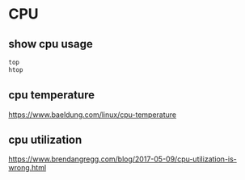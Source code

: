 # CPU

## show cpu usage
```sh
top
htop
```

## cpu temperature
https://www.baeldung.com/linux/cpu-temperature

## cpu utilization
https://www.brendangregg.com/blog/2017-05-09/cpu-utilization-is-wrong.html
